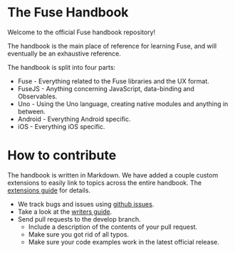 # The Fuse Handbook

Welcome to the official Fuse handbook repository!

The handbook is the main place of reference for learning Fuse, and will eventually be an exhaustive reference.

The handbook is split into four parts:
- Fuse - Everything related to the Fuse libraries and the UX format.
- FuseJS - Anything concerning JavaScript, data-binding and Observables.
- Uno - Using the Uno language, creating native modules and anything in between.
- Android - Everything Android specific.
- iOS - Everything iOS specific.

# How to contribute

The handbook is written in Markdown. We have added a couple custom extensions to easily link to topics across the entire handbook. The [extensions guide](https://github.com/fusetools/handbook-docs/blob/master/Markdown%20Extensions.txt) for details.

- We track bugs and issues using [github issues](https://github.com/fusetools/handbook-docs/issues).
- Take a look at the [writers guide](https://github.com/fusetools/handbook-docs/blob/master/Writer's%20Guidelines.txt).
- Send pull requests to the develop branch.
    - Include a description of the contents of your pull request.
    - Make sure you got rid of all typos.
    - Make sure your code examples work in the latest official release.
